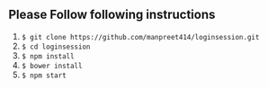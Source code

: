 ## Please Follow following instructions

1. `$ git clone https://github.com/manpreet414/loginsession.git`
2. `$ cd loginsession`
3. `$ npm install`
4. `$ bower install`
4. `$ npm start`
